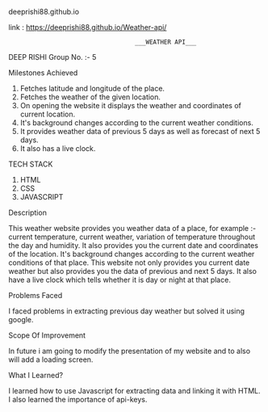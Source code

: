 deeprishi88.github.io

link : https://deeprishi88.github.io/Weather-api/

                                       ___WEATHER API___
DEEP RISHI
Group No. :- 5

Milestones Achieved

1. Fetches latitude and longitude of the place.
2. Fetches the weather of the given location.
3. On opening the website it displays the weather and coordinates of current location.
4. It's background changes according to the current weather conditions.
5. It provides weather data of previous 5 days as well as forecast of next 5 days.
6. It also has a live clock.

TECH STACK

1. HTML
2. CSS
3. JAVASCRIPT

Description

This weather website provides you weather data of a place, for example :- current temperature, current weather, variation of temperature throughout the day and humidity. It also provides you the current date and coordinates of the location.
It's background changes according to the current weather conditions of that place.
This website not only provides you current date weather but also provides you the data of previous and next 5 days. It also have a live clock which tells whether it is day or night at that place.

Problems Faced

I faced problems in extracting previous day weather but solved it using google.

Scope Of Improvement

In future i am going to modify the presentation of my website and to also will add a loading screen.

What I Learned?

I learned how to use Javascript for extracting data and linking it with HTML. I also learned the importance of api-keys.
